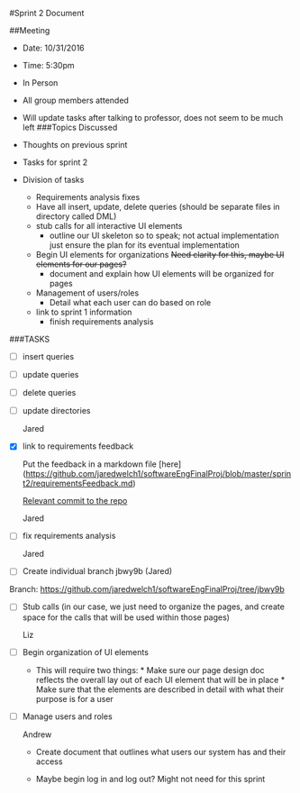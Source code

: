 #Sprint 2 Document

##Meeting

- Date: 10/31/2016

- Time: 5:30pm

- In Person 

- All group members attended

- Will update tasks after talking to professor, does not seem to be much left 
###Topics Discussed

- Thoughts on previous sprint

- Tasks for sprint 2

- Division of tasks
	
	* Requirements analysis fixes
	* Have all insert, update, delete queries (should be separate files in directory called DML)
	* stub calls for all interactive UI elements
		* outline our UI skeleton so to speak; not actual implementation just ensure the plan for its eventual implementation
	* Begin UI elements for organizations 
		~~Need clarity for this, maybe UI elements for our pages?~~
		* document and explain how UI elements will be organized for pages
	* Management of users/roles 
		* Detail what each user can do based on role
	* link to sprint 1 information 
		* finish requirements analysis

###TASKS 

- [ ] insert queries

- [ ] update queries 

- [ ] delete queries

- [ ] update directories

	Jared 

- [x] link to requirements feedback

	Put the feedback in a markdown file [here]	(https://github.com/jaredwelch1/softwareEngFinalProj/blob/master/sprint2/requirementsFeedback.md)

	[Relevant commit to the repo](https://github.com/jaredwelch1/softwareEngFinalProj/commit/e51a2f54a9294bace16e574ceec806ccc2b8e98c)

	Jared
	
- [ ] fix requirements analysis 

	Jared
- [ ] Create individual branch jbwy9b (Jared)
 
 Branch: https://github.com/jaredwelch1/softwareEngFinalProj/tree/jbwy9b

- [ ] Stub calls (in our case, we just need to organize the pages, and create space for the calls that will be used within those pages)
	
	Liz
	
- [ ] Begin organization of UI elements 
	
	* This will require two things: 
			* Make sure our page design doc reflects the overall lay out of each UI element that will be in place
			* Make sure that the elements are described in detail with what their purpose is for a user

- [ ] Manage users and roles

	Andrew

	* Create document that outlines what users our system has and their access
		
	* Maybe begin log in and log out? Might not need for this sprint
	
